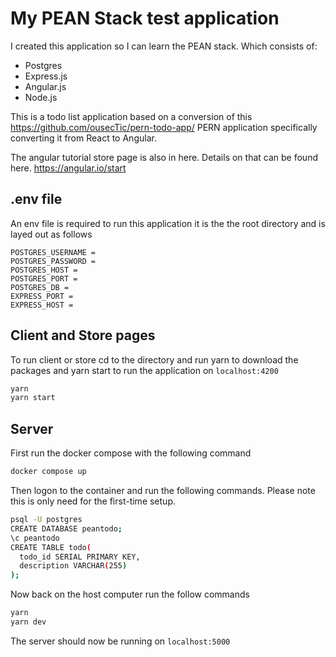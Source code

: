 # My PEAN Stack test application
I created this application so I can learn the PEAN stack. Which consists of:
- Postgres
- Express.js
- Angular.js
- Node.js

This is a todo list application based on a conversion of this https://github.com/ousecTic/pern-todo-app/ PERN application specifically converting it from React to Angular.

The angular tutorial store page is also in here. Details on that can be found here. https://angular.io/start

## .env file
An env file is required to run this application it is the the root directory and is layed out as follows

```env
POSTGRES_USERNAME = 
POSTGRES_PASSWORD = 
POSTGRES_HOST = 
POSTGRES_PORT = 
POSTGRES_DB = 
EXPRESS_PORT = 
EXPRESS_HOST = 
```

## Client and Store pages
To run client or store cd to the directory and run yarn to download the packages and yarn start to run the application on `localhost:4200`

```bash
yarn
yarn start
```

## Server
First run the docker compose with the following command

```bash
docker compose up
```

Then logon to the container and run the following commands. Please note this is only need for the first-time setup.

```bash
psql -U postgres
CREATE DATABASE peantodo;
\c peantodo
CREATE TABLE todo(
  todo_id SERIAL PRIMARY KEY, 
  description VARCHAR(255)
);
```

Now back on the host computer run the follow commands

```bash
yarn
yarn dev
```

The server should now be running on `localhost:5000`
